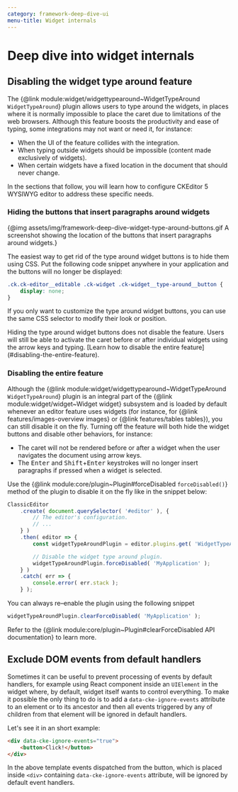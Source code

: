 ```yaml
---
category: framework-deep-dive-ui
menu-title: Widget internals
---
```


# Deep dive into widget internals

## Disabling the widget type around feature

The {@link module:widget/widgettypearound~WidgetTypeAround `WidgetTypeAround`} plugin allows users to type around the widgets, in places where it is normally impossible to place the caret due to limitations of the web browsers. Although this feature boosts the productivity and ease of typing, some integrations may not want or need it, for instance:

* When the UI of the feature collides with the integration.
* When typing outside widgets should be impossible (content made exclusively of widgets).
* When certain widgets have a fixed location in the document that should never change.

In the sections that follow, you will learn how to configure CKEditor 5 WYSIWYG editor to address these specific needs.

### Hiding the buttons that insert paragraphs around widgets

{@img assets/img/framework-deep-dive-widget-type-around-buttons.gif A screenshot showing the location of the buttons that insert paragraphs around widgets.}

The easiest way to get rid of the type around widget buttons is to hide them using CSS. Put the following code snippet anywhere in your application and the buttons will no longer be displayed:

```css
.ck.ck-editor__editable .ck-widget .ck-widget__type-around__button {
	display: none;
}
```

If you only want to customize the type around widget buttons, you can use the same CSS selector to modify their look or position.

<info-box hint>
	Hiding the type around widget buttons does not disable the feature. Users will still be able to activate the caret before or after individual widgets using the arrow keys and typing. [Learn how to disable the entire feature](#disabling-the-entire-feature).
</info-box>

### Disabling the entire feature

Although the {@link module:widget/widgettypearound~WidgetTypeAround `WidgetTypeAround`} plugin is an integral part of the {@link module:widget/widget~Widget widget} subsystem and is loaded by default whenever an editor feature uses widgets (for instance, for {@link features/images-overview images} or {@link features/tables tables}), you can still disable it on the fly. Turning off the feature will both hide the widget buttons and disable other behaviors, for instance:

* The caret will not be rendered before or after a widget when the user navigates the document using arrow keys.
* The <kbd>Enter</kbd> and <kbd>Shift</kbd>+<kbd>Enter</kbd> keystrokes will no longer insert paragraphs if pressed when a widget is selected.

Use the {@link module:core/plugin~Plugin#forceDisabled `forceDisabled()`} method of the plugin to disable it on the fly like in the snippet below:

```js
ClassicEditor
	.create( document.querySelector( '#editor' ), {
		// The editor's configuration.
		// ...
	} )
	.then( editor => {
		const widgetTypeAroundPlugin = editor.plugins.get( 'WidgetTypeAround' );

		// Disable the widget type around plugin.
		widgetTypeAroundPlugin.forceDisabled( 'MyApplication' );
	} )
	.catch( err => {
		console.error( err.stack );
	} );
```

You can always re–enable the plugin using the following snippet

```js
widgetTypeAroundPlugin.clearForceDisabled( 'MyApplication' );
```

Refer to the {@link module:core/plugin~Plugin#clearForceDisabled API documentation} to learn more.

## Exclude DOM events from default handlers

Sometimes it can be useful to prevent processing of events by default handlers, for example using React component inside an `UIElement` in the widget where, by default, widget itself wants to control everything. To make it possible the only thing to do is to add a `data-cke-ignore-events` attribute to an element or to its ancestor and then all events triggered by any of children from that element will be ignored in default handlers.

Let's see it in an short example:

```html
<div data-cke-ignore-events="true">
	<button>Click!</button>
</div>
```
In the above template events dispatched from the button, which is placed inside `<div>` containing `data-cke-ignore-events` attribute, will be ignored by default event handlers.
